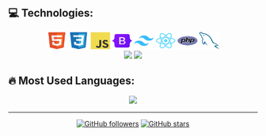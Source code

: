 ## 💻 Technologies:

<div style="display: inline_block; text-align: center;">
  <img alt="HTML5" height="35" width="40" src="https://raw.githubusercontent.com/devicons/devicon/master/icons/html5/html5-original.svg">
  <img alt="CSS3" height="35" width="40" src="https://raw.githubusercontent.com/devicons/devicon/master/icons/css3/css3-original.svg">
  <img alt="JavaScript" height="35" width="40" src="https://raw.githubusercontent.com/devicons/devicon/master/icons/javascript/javascript-original.svg">
  <img alt="Bootstrap" height="35" width="40" src="https://raw.githubusercontent.com/devicons/devicon/master/icons/bootstrap/bootstrap-original.svg">
  <img alt="Tailwind CSS" height="35" width="40" src="https://raw.githubusercontent.com/devicons/devicon/master/icons/tailwindcss/tailwindcss-original.svg">
  <img alt="React" height="35" width="40" src="https://raw.githubusercontent.com/devicons/devicon/master/icons/react/react-original.svg">
  <img alt="PHP" height="35" width="40" src="https://raw.githubusercontent.com/devicons/devicon/master/icons/php/php-original.svg">
  <img alt="MySQL" height="35" width="40" src="https://raw.githubusercontent.com/devicons/devicon/master/icons/mysql/mysql-original.svg">
</div>

<div align="center">
  <img height="180em" src="https://github-readme-stats.vercel.app/api?username=Davezu&show_icons=true&theme=dracula&include_all_commits=true&count_private=true&hide_border=true"/>
  <img height="180em" src="https://github-readme-streak-stats.herokuapp.com/?user=Davezu&theme=dracula&hide_border=true"/>
</div>

## 🔥 Most Used Languages:

<div align="center">
  <img src="https://github-readme-stats.vercel.app/api/top-langs/?username=Davezu&layout=compact&theme=dracula&hide_border=true&langs_count=8"/>
</div>

---

<div align="center">

[![GitHub followers](https://img.shields.io/github/followers/Davezu?label=Follow&style=social)](https://github.com/Davezu)
[![GitHub stars](https://img.shields.io/github/stars/Davezu?affiliations=OWNER%2CCOLLABORATOR%2CORGANIZATION_MEMBER&style=social)](https://github.com/Davezu)

</div>
